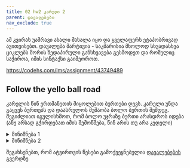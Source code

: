 ```yaml
---
title: 02 hw2 კარელი 2
parent: დავალებები
nav_exclude: true
---
```


ამ კვირას უამრავი ახალი მასალა იყო და ყველაფერს ეტაპობრივად ავითვისებთ. დავალება მარტივია - საკმარისია მხოლოდ სხვადასხვა ციკლებს შორის ზედაპირული განსხვავება გესმოდეთ და რომელიც საჭიროა, იმის სინტაქსი გაიმეოროთ.

<https://codehs.com/lms/assignment/43749489>

## Follow the yello ball road

კარელის წინ ერთმანეთის მიყოლებით ბურთები დევს. კარელი უნდა გაყვეს ბურთებს და დაასრულოს მუშაობა ბოლო ბურთის შემდეგ. შეგიძლიათ იგულისხმოთ, რომ ბოლო უჯრაზე ბურთი არასდროს იდება (ანუ არსად გჭირდებათ იმის შემოწმება, წინ არის თუ არა კედელი)

<details>
<summary>მინიშნება 1</summary>
მოდი პირობა სხვანაირად გადავთარგმნოთ - კარელი უნდა გაყვეს ბურთებს და დაასრულოს მუშაობა ბოლო ბურთის შემდეგ = კარელი უნდა გადავიდეს ერთი უჯრით მანამ, სანამ უჯრაზე ბურთი დევს
</details>


<details>
<summary>მინიშნება 2</summary>
სანამ - while
უჯრაზე ბურთი დევს - ballsPresent()
გადავიდეს ერთი უჯრით - move()
</details>


შეგახსენებთ, რომ ატვირთვის წესები გამოქვეყნებულია [დავალებების](/homework) გვერდზე